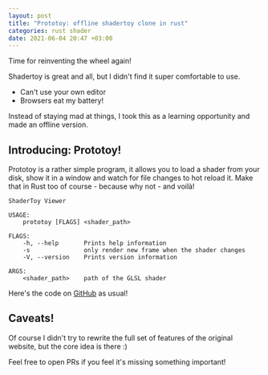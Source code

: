 ```yaml
---
layout: post
title: "Prototoy: offline shadertoy clone in rust"
categories: rust shader
date: 2021-06-04 20:47 +03:00
---
```


Time for reinventing the wheel again!

Shadertoy is great and all, but I didn't find it super comfortable to use.
* Can't use your own editor
* Browsers eat my battery!

Instead of staying mad at things, I took this as a learning opportunity and made an offline version.

## Introducing: Prototoy!

Prototoy is a rather simple program, it allows you to load a shader from your disk,
show it in a window and watch for file changes to hot reload it.
Make that in Rust too of course - because why not - and voilà!

```
ShaderToy Viewer

USAGE:
    prototoy [FLAGS] <shader_path>

FLAGS:
    -h, --help       Prints help information
    -s               only render new frame when the shader changes
    -V, --version    Prints version information

ARGS:
    <shader_path>    path of the GLSL shader
```

Here's the code on [GitHub](https://github.com/Ryp/prototoy) as usual!

## Caveats!

Of course I didn't try to rewrite the full set of features of the original website,
but the core idea is there :)

Feel free to open PRs if you feel it's missing something important!
